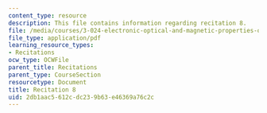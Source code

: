 ```yaml
---
content_type: resource
description: This file contains information regarding recitation 8.
file: /media/courses/3-024-electronic-optical-and-magnetic-properties-of-materials-spring-2013/2db1aac5612cdc239b63e46369a76c2c_MIT3_024S13_2012rec8.pdf
file_type: application/pdf
learning_resource_types:
- Recitations
ocw_type: OCWFile
parent_title: Recitations
parent_type: CourseSection
resourcetype: Document
title: Recitation 8
uid: 2db1aac5-612c-dc23-9b63-e46369a76c2c
---
```

